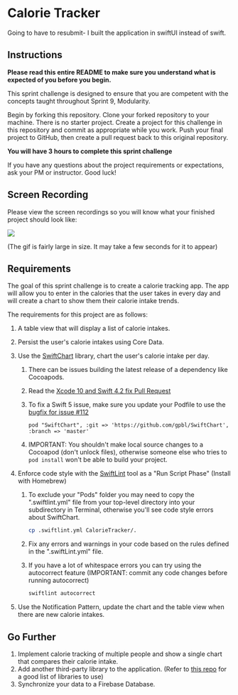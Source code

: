 # Calorie Tracker

Going to have to resubmit- I built the application in swiftUI instead of swift. 

## Instructions

**Please read this entire README to make sure you understand what is expected of you before you begin.**

This sprint challenge is designed to ensure that you are competent with the concepts taught throughout Sprint 9, Modularity.

Begin by forking this repository. Clone your forked repository to your machine. There is no starter project. Create a project for this challenge in this repository and commit as appropriate while you work. Push your final project to GitHub, then create a pull request back to this original repository.

**You will have 3 hours to complete this sprint challenge**

If you have any questions about the project requirements or expectations, ask your PM or instructor. Good luck!

## Screen Recording

Please view the screen recordings so you will know what your finished project should look like:

![](https://user-images.githubusercontent.com/16965587/45868114-3afdc180-bd42-11e8-8f0a-94378dd56d61.gif)

(The gif is fairly large in size. It may take a few seconds for it to appear)

## Requirements

The goal of this sprint challenge is to create a calorie tracking app. The app will allow you to enter in the calories that the user takes in every day and will create a chart to show them their calorie intake trends.

The requirements for this project are as follows:

1. A table view that will display a list of calorie intakes.
2. Persist the user's calorie intakes using Core Data.
3. Use the [SwiftChart](https://github.com/gpbl/SwiftChart#whats-included-in-swiftchart) library, chart the user's calorie intake per day. 
    1. There can be issues building the latest release of a dependency like Cocoapods. 
    2. Read the [Xcode 10 and Swift 4.2 fix Pull Request](https://github.com/gpbl/SwiftChart/pull/105)
    3. To fix a Swift 5 issue, make sure you update your Podfile to use the [bugfix for issue #112](https://github.com/gpbl/SwiftChart/issues/112)
    
        ```
        pod "SwiftChart", :git => 'https://github.com/gpbl/SwiftChart', :branch => 'master'
        ```
        
    4. IMPORTANT: You shouldn't make local source changes to a Cocoapod (don't unlock files), otherwise someone else who tries to `pod install` won't be able to build your project.    
4. Enforce code style with the [SwiftLint](https://github.com/realm/SwiftLint) tool as a "Run Script Phase" (Install with Homebrew)
    1. To exclude your "Pods" folder you may need to copy the ".swiftlint.yml" file from your top-level directory into your subdirectory in Terminal, otherwise you'll see code style errors about SwiftChart. 
  
        ```bash
        cp .swiftlint.yml CalorieTracker/.
        ```
  
    2. Fix any errors and warnings in your code based on the rules defined in the ".swiftLint.yml" file.
    3. If you have a lot of whitespace errors you can try using the autocorrect feature (IMPORTANT: commit any code changes before running autocorrect)
  
        ```bash
        swiftlint autocorrect
        ```
      
5. Use the Notification Pattern, update the chart and the table view when there are new calorie intakes.

## Go Further

1. Implement calorie tracking of multiple people and show a single chart that compares their calorie intake.
2. Add another third-party library to the application. (Refer to [this repo](https://github.com/vsouza/awesome-ios) for a good list of libraries to use)
3. Synchronize your data to a Firebase Database.
